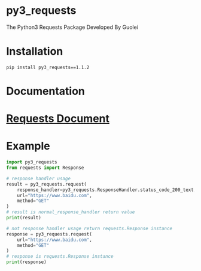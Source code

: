 # py3_requests

The Python3 Requests Package Developed By Guolei

# Installation

```shell
pip install py3_requests==1.1.2
```

# Documentation

# [Requests Document](https://requests.readthedocs.io/en/latest/)

# Example

```python
import py3_requests
from requests import Response

# response handler usage 
result = py3_requests.request(
    response_handler=py3_requests.ResponseHandler.status_code_200_text,
    url="https://www.baidu.com",
    method="GET"
)
# result is normal_response_handler return value
print(result)

# not response handler usage return requests.Response instance
response = py3_requests.request(
    url="https://www.baidu.com",
    method="GET"
)
# response is requests.Response instance
print(response)
```
